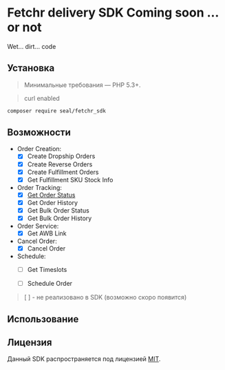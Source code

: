 # Fetchr delivery SDK Coming soon ... or not
Wet... dirt... code


## Установка

> Минимальные требования — PHP 5.3+.

> curl enabled
```bash
composer require seal/fetchr_sdk
```

## Возможности

- Order Creation:
	- [x] Create Dropship Orders
	- [x] Create Reverse Orders
	- [x] Create Fulfillment Orders 
	- [x] Get Fulfillment SKU Stock Info

- Order Tracking:
	- [x] [Get Order Status](#Использование)
	- [x] Get Order History
	- [x] Get Bulk Order Status
	- [x] Get Bulk Order History

- Order Service:
	- [x] Get AWB Link

- Cancel Order:
	- [x] Cancel Order

- Schedule:
	- [ ] Get Timeslots
	- [ ] Schedule Order


> [ ] - не реализовано в SDK (возможно скоро появится)

## Использование
	
	



## Лицензия

Данный SDK распространяется под лицензией [MIT](http://opensource.org/licenses/MIT).

